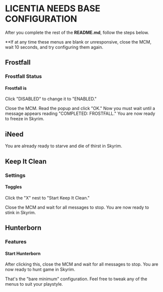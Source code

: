 # LICENTIA NEEDS BASE CONFIGURATION

After you complete the rest of the **README.md**, follow the steps below.

**If at any time these menus are blank or unresponsive, close the MCM, wait 10 seconds, and try configuring them again.

## Frostfall

### Frostfall Status

#### Frostfall is

Click "DISABLED" to change it to "ENABLED."

Close the MCM. Read the popup and click "OK." Now you must wait until a message appears reading "COMPLETED: FROSTFALL." You are now ready to freeze in Skyrim.

## iNeed

You are already ready to starve and die of thirst in Skyrim.

## Keep It Clean

### Settings

#### Toggles

Click the "X" nest to "Start Keep It Clean."

Close the MCM and wait for all messages to stop. You are now ready to stink in Skyrim.

## Hunterborn

### Features

#### Start Hunterborn

After clicking this, close the MCM and wait for all messages to stop. You are now ready to hunt game in Skyrim.

That's the "bare minimum" configuration. Feel free to tweak any of the menus to suit your playstyle.
